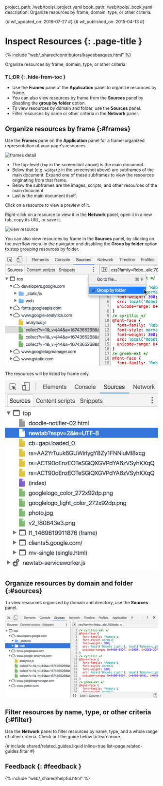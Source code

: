 project_path: /web/tools/_project.yaml
book_path: /web/tools/_book.yaml
description: Organize resources by frame, domain, type, or other criteria.

{# wf_updated_on: 2018-07-27 #}
{# wf_published_on: 2015-04-13 #}

# Inspect Resources {: .page-title }

{% include "web/_shared/contributors/kaycebasques.html" %}

Organize resources by frame, domain, type, or other
criteria.


### TL;DR {: .hide-from-toc }
- Use the <strong>Frames</strong> pane of the <strong>Application</strong> panel to organize resources by frame.
- You can also view resources by frame from the <strong>Sources</strong> panel by disabling the <strong>group by folder</strong> option.
- To view resources by domain and folder, use the <strong>Sources</strong> panel.
- Filter resources by name or other criteria in the <strong>Network</strong> panel.


## Organize resources by frame {:#frames}

Use the **Frames** pane on the **Application** panel for a frame-organized
representation of your page's resources.

![frames detail][frames]

* The top-level (`top` in the screenshot above) is the main document.
* Below that (e.g. `widget2` in the screenshot above) are subframes of the
  main document. Expand one of these subframes to view the resources
  originating from that frame.
* Below the subframes are the images, scripts, and other resources of the
  main document.
* Last is the main document itself.

Click on a resource to view a preview of it.

Right-click on a resource to view it in the **Network** panel, open it in a
new tab, copy its URL, or save it.

![view resource][resource]

You can also view resources by frame in the **Sources** panel, by clicking
on the overflow menu in the navigator and disabling the **Group by folder**
option to stop grouping resources by folder.

![group by folder option](imgs/group-by-folder.png)

The resources will be listed by frame only.

![no folders](imgs/no-folders.png)

[frames-pane]: /web/tools/chrome-devtools/manage-data/imgs/frames-pane.png
[frames]: /web/tools/chrome-devtools/manage-data/imgs/frames.png
[resource]: /web/tools/chrome-devtools/manage-data/imgs/resource.png

## Organize resources by domain and folder {:#sources}

To view resources organized by domain and directory, use the **Sources**
panel.

![sources panel](imgs/sources.png)

## Filter resources by name, type, or other criteria {:#filter}

Use the **Network** panel to filter resources by name, type, and a whole range
of other criteria. Check out the guide below to learn more.

{# include shared/related_guides.liquid inline=true list=page.related-guides.filter #}

## Feedback {: #feedback }

{% include "web/_shared/helpful.html" %}
